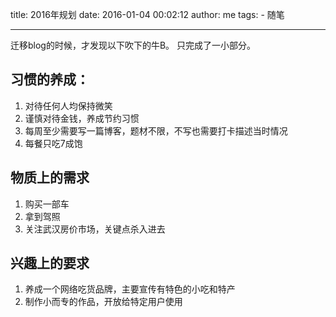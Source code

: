 title: 2016年规划
date: 2016-01-04 00:02:12
author: me
tags:
    - 随笔

---

迁移blog的时候，才发现以下吹下的牛B。 只完成了一小部分。

<!--more-->

## 习惯的养成：
1. 对待任何人均保持微笑
2. 谨慎对待金钱，养成节约习惯
3. 每周至少需要写一篇博客，题材不限，不写也需要打卡描述当时情况
4. 每餐只吃7成饱

## 物质上的需求
1. 购买一部车
2. 拿到驾照
3. 关注武汉房价市场，关键点杀入进去

## 兴趣上的要求
1. 养成一个网络吃货品牌，主要宣传有特色的小吃和特产
2. 制作小而专的作品，开放给特定用户使用
